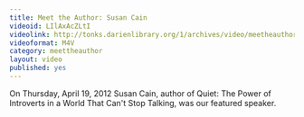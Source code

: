```yaml
---
title: Meet the Author: Susan Cain
videoid: LIlAxAcZLtI
videolink: http://tonks.darienlibrary.org/1/archives/video/meetheauthor/20120419_susan_cain.m4v
videoformat: M4V
category: meettheauthor
layout: video
published: yes
---
```


On Thursday, April 19, 2012 Susan Cain, author of Quiet: The Power of Introverts in a World That Can't Stop Talking, was our featured speaker.